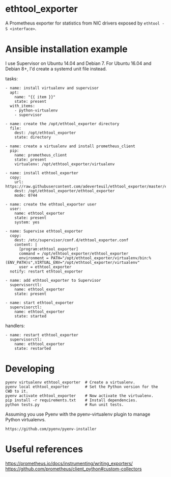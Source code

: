 ethtool_exporter
================

A Prometheus exporter for statistics from NIC drivers exposed by
`ethtool -S <interface>`.


Ansible installation example
============================

I use Supervisor on Ubuntu 14.04 and Debian 7. For Ubuntu 16.04 and
Debian 8+, I'd create a systemd unit file instead.

  tasks:

    - name: install virtualenv and supervisor
      apt:
        name: "{{ item }}"
        state: present
      with_items:
        - python-virtualenv
        - supervisor

    - name: create the /opt/ethtool_exporter directory
      file:
        dest: /opt/ethtool_exporter
        state: directory

    - name: create a virtualenv and install prometheus_client
      pip:
        name: prometheus_client
        state: present
        virtualenv: /opt/ethtool_exporter/virtualenv

    - name: install ethtool_exporter
      copy:
        url: https://raw.githubusercontent.com/adeverteuil/ethtool_exporter/master/ethtool_exporter.py
        dest: /opt/ethtool_exporter/ethtool_exporter
        mode: 0744

    - name: create the ethtool_exporter user
      user:
        name: ethtool_exporter
        state: present
        system: yes

    - name: Supervise ethtool_exporter
      copy:
        dest: /etc/supervisor/conf.d/ethtool_exporter.conf
        content: |
          [program:ethtool_exporter]
          command = /opt/ethtool_exporter/ethtool_exporter
          environment = PATH="/opt/ethtool_exporter/virtualenv/bin:%(ENV_PATH)s",VIRTUAL_ENV="/opt/ethtool_exporter/virtualenv"
          user = ethtool_exporter
      notify: restart ethtool_exporter

    - name: add ethtool_exporter to Supervisor
      supervisorctl:
        name: ethtool_exporter
        state: present

    - name: start ethtool_exporter
      supervisorctl:
        name: ethtool_exporter
        state: started

  handlers:

    - name: restart ethtool_exporter
      supervisorctl:
        name: ethtool_exporter
        state: restarted


Developing
==========

    pyenv virtualenv ethtool_exporter  # Create a virtualenv.
    pyenv local ethtool_exporter       # Set the Python version for the CWD to it.
    pyenv activate ethtool_exporter    # Now activate the virtualenv.
    pip install -r requirements.txt    # Install dependencies.
    python tests.py                    # Run unit tests.

Assuming you use Pyenv with the pyenv-virtualenv plugin to manage Python
virtualenvs.

    https://github.com/pyenv/pyenv-installer


Useful references
=================

https://prometheus.io/docs/instrumenting/writing_exporters/
https://github.com/prometheus/client_python#custom-collectors
